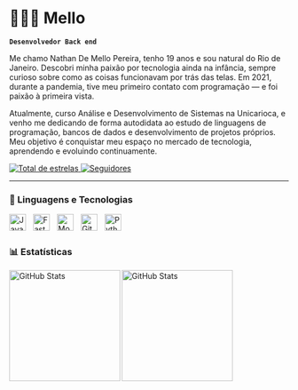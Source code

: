 # 👩🏻‍💻 Mello

**`Desenvolvedor Back end`**

Me chamo Nathan De Mello Pereira, tenho 19 anos e sou natural do Rio de Janeiro. Descobri minha paixão por tecnologia ainda na infância, sempre curioso sobre como as coisas funcionavam por trás das telas. Em 2021, durante a pandemia, tive meu primeiro contato com programação — e foi paixão à primeira vista.

Atualmente, curso Análise e Desenvolvimento de Sistemas na Unicarioca, e venho me dedicando de forma autodidata ao estudo de linguagens de programação, bancos de dados e desenvolvimento de projetos próprios. Meu objetivo é conquistar meu espaço no mercado de tecnologia, aprendendo e evoluindo continuamente. 

<p align="left">
    <a href="https://github.com/NathanBend?tab=repositories&sort=stargazers">
        <img 
            alt="Total de estrelas" 
            title="Total de estrelas GitHub" 
            src="https://custom-icon-badges.demolab.com/github/stars/NathanBend?color=55960c&style=for-the-badge&labelColor=488207&logo=star&label=estrelas"
        />
    </a>
    <a href="https://github.com/NathanBend?tab=followers"   >
        <img 
            alt="Seguidores" 
            title="Me siga no GitHub" 
            src="https://custom-icon-badges.demolab.com/github/followers/NathanBend?color=236ad3&labelColor=1155ba&style=for-the-badge&logo=github&label=Seguidores&logoColor=white"
        />
    </a>
</p>

---

### 🤖 Linguagens e Tecnologias

<img 
    align="left" 
    alt="JavaScript" 
    title="JavaScript"
    width="30px" 
    style="padding-right: 10px;" 
    src="https://cdn.jsdelivr.net/gh/devicons/devicon@latest/icons/javascript/javascript-original.svg"
/>

<img
    align="left" 
    alt="FastAPI" 
    title="FastAPI"
    width="30px" 
    style="padding-right: 10px;" 
    src="https://cdn.jsdelivr.net/gh/devicons/devicon@latest/icons/fastapi/fastapi-original.svg" 
/>


<img
    align="left" 
    alt="MongoDB" 
    title="MongoDB"
    width="30px" 
    style="padding-right: 10px;" 
    src="https://cdn.jsdelivr.net/gh/devicons/devicon@latest/icons/mongodb/mongodb-original.svg" 
/>   

<img
    align="left" 
    alt="Git" 
    title="Git"
    width="30px" 
    style="padding-right: 10px;" 
    src="https://cdn.jsdelivr.net/gh/devicons/devicon@latest/icons/git/git-original.svg" 
/>
<img 
    align="left" 
    alt="Python" 
    title="Python"
    width="30px" 
    style="padding-right: 10px;" 
    src="https://cdn.jsdelivr.net/gh/devicons/devicon@latest/icons/python/python-original.svg" 
/>

<br/>
<br/>

### 📊 Estatísticas

<p>

  <img 
    align="left" 
    alt="GitHub Stats" 
    height="200" 
    src="https://github-readme-stats.vercel.app/api?username=NathanBend&show_icons=true&theme=tokyonight&include_all_commits=true&locale=pt-br" 
/>
  <img 
    align="left" 
    alt="GitHub Stats" 
    height="200" 
    src="https://github-readme-stats.vercel.app/api/top-langs/?username=NathanBend&theme=tokyonight&layout=compact&custom_title=Tecnologias&langs_count=9" 
/>

